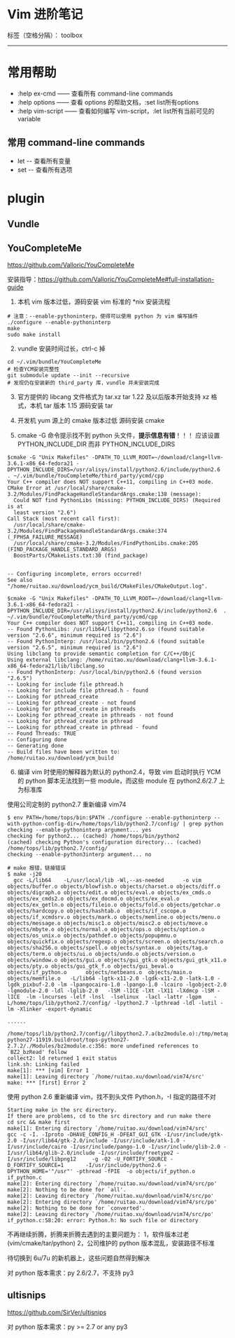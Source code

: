﻿# Vim 进阶笔记

标签（空格分隔）： toolbox

---
# 常用帮助

 - :help ex-cmd —— 查看所有 command-line commands
 - :help options —— 查看 options 的帮助文档，:set list所有options
 - :help vim-script —— 查看如何编写 vim-script，:let list所有当前可见的variable

## 常用 command-line commands
 - let -- 查看所有变量
 - set -- 查看所有选项

# plugin

## Vundle

## YouCompleteMe

https://github.com/Valloric/YouCompleteMe

安装指导：https://github.com/Valloric/YouCompleteMe#full-installation-guide

1. 本机 vim 版本过低，源码安装 vim
标准的 *nix 安装流程
```
# 注意：--enable-pythoninterp，使得可以使用 python 为 vim 编写插件
./configure --enable-pythoninterp 
make 
sudo make install
```
2. vundle 安装时间过长，ctrl-c 掉
```
cd ~/.vim/bundle/YouCompleteMe
# 检查YCM安装完整性
git submodule update --init --recursive
# 发现仍在安装新的 third_party 库，vundle 并未安装完成
```

3. 官方提供的 libcang 文件格式为 tar.xz
tar 1.22 及以后版本开始支持 xz 格式，本机 tar 版本 1.15
源码安装 tar

4. 开发机 yum 源上的 cmake 版本过低
源码安装 cmake

5. cmake -G 命令提示找不到 python 头文件，**提示信息有错**！！！
应该设置 PYTHON_INCLUDE_DIR 而非 PYTHON_INCLUDE_DIRS
```
$cmake -G "Unix Makefiles" -DPATH_TO_LLVM_ROOT=~/download/clang+llvm-3.6.1-x86_64-fedora21 -DPYTHON_INCLUDE_DIRS=/usr/alisys/install/python2.6/include/python2.6  . ~/.vim/bundle/YouCompleteMe/third_party/ycmd/cpp
Your C++ compiler does NOT support C++11, compiling in C++03 mode.
CMake Error at /usr/local/share/cmake-3.2/Modules/FindPackageHandleStandardArgs.cmake:138 (message):
  Could NOT find PythonLibs (missing: PYTHON_INCLUDE_DIRS) (Required is at
  least version "2.6")
Call Stack (most recent call first):
  /usr/local/share/cmake-3.2/Modules/FindPackageHandleStandardArgs.cmake:374 (_FPHSA_FAILURE_MESSAGE)
  /usr/local/share/cmake-3.2/Modules/FindPythonLibs.cmake:205 (FIND_PACKAGE_HANDLE_STANDARD_ARGS)
  BoostParts/CMakeLists.txt:30 (find_package)


-- Configuring incomplete, errors occurred!
See also "/home/ruitao.xu/download/ycm_build/CMakeFiles/CMakeOutput.log".

$cmake -G "Unix Makefiles" -DPATH_TO_LLVM_ROOT=~/download/clang+llvm-3.6.1-x86_64-fedora21 -DPYTHON_INCLUDE_DIR=/usr/alisys/install/python2.6/include/python2.6  . ~/.vim/bundle/YouCompleteMe/third_party/ycmd/cpp 
Your C++ compiler does NOT support C++11, compiling in C++03 mode.
-- Found PythonLibs: /usr/lib64/libpython2.6.so (found suitable version "2.6.6", minimum required is "2.6") 
-- Found PythonInterp: /usr/local/bin/python2.6 (found suitable version "2.6.5", minimum required is "2.6") 
Using libclang to provide semantic completion for C/C++/ObjC
Using external libclang: /home/ruitao.xu/download/clang+llvm-3.6.1-x86_64-fedora21/lib/libclang.so
-- Found PythonInterp: /usr/local/bin/python2.6 (found version "2.6.5") 
-- Looking for include file pthread.h
-- Looking for include file pthread.h - found
-- Looking for pthread_create
-- Looking for pthread_create - not found
-- Looking for pthread_create in pthreads
-- Looking for pthread_create in pthreads - not found
-- Looking for pthread_create in pthread
-- Looking for pthread_create in pthread - found
-- Found Threads: TRUE  
-- Configuring done
-- Generating done
-- Build files have been written to: /home/ruitao.xu/download/ycm_build
```

6. 编译 vim 时使用的解释器为默认的 python2.4，导致 vim 启动时执行 YCM 的 python 脚本无法找到一些 module，而这些 module 在 python2.6/2.7 上为标准库

使用公司定制的 python2.7 重新编译 vim74
```
$ env PATH=/home/tops/bin:$PATH ./configure --enable-pythoninterp --with-python-config-dir=/home/tops/lib/python2.7/config/ | grep python
checking --enable-pythoninterp argument... yes
checking for python2... (cached) /home/tops/bin/python2
(cached) checking Python's configuration directory... (cached) /home/tops/lib/python2.7/config/
checking --enable-python3interp argument... no

# make 报错，链接错误
$ make -j20
  gcc -L/lib64    -L/usr/local/lib -Wl,--as-needed      -o vim objects/buffer.o objects/blowfish.o objects/charset.o objects/diff.o objects/digraph.o objects/edit.o objects/eval.o objects/ex_cmds.o objects/ex_cmds2.o objects/ex_docmd.o objects/ex_eval.o objects/ex_getln.o objects/fileio.o objects/fold.o objects/getchar.o objects/hardcopy.o objects/hashtab.o  objects/if_cscope.o objects/if_xcmdsrv.o objects/mark.o objects/memline.o objects/menu.o objects/message.o objects/misc1.o objects/misc2.o objects/move.o objects/mbyte.o objects/normal.o objects/ops.o objects/option.o objects/os_unix.o objects/pathdef.o objects/popupmnu.o objects/quickfix.o objects/regexp.o objects/screen.o objects/search.o objects/sha256.o objects/spell.o objects/syntax.o  objects/tag.o objects/term.o objects/ui.o objects/undo.o objects/version.o objects/window.o objects/gui.o objects/gui_gtk.o objects/gui_gtk_x11.o objects/pty.o objects/gui_gtk_f.o objects/gui_beval.o    objects/if_python.o      objects/netbeans.o  objects/main.o objects/memfile.o   -L/lib64 -lgtk-x11-2.0 -lgdk-x11-2.0 -latk-1.0 -lgdk_pixbuf-2.0 -lm -lpangocairo-1.0 -lpango-1.0 -lcairo -lgobject-2.0 -lgmodule-2.0 -ldl -lglib-2.0   -lSM -lICE -lXt -lX11 -lXdmcp -lSM -lICE  -lm -lncurses -lelf -lnsl  -lselinux  -lacl -lattr -lgpm    -L/home/tops/lib/python2.7/config/ -lpython2.7 -lpthread -ldl -lutil -lm -Xlinker -export-dynamic 

......

/home/tops/lib/python2.7/config//libpython2.7.a(bz2module.o):/tmp/metapkg.root/tops-python27-11919.buildroot/tops-python27-2.7.2/./Modules/bz2module.c:356: more undefined references to `BZ2_bzRead' follow
collect2: ld returned 1 exit status
link.sh: Linking failed
make[1]: *** [vim] Error 1
make[1]: Leaving directory `/home/ruitao.xu/download/vim74/src'
make: *** [first] Error 2
```

使用 python 2.6 重新编译 vim，找不到头文件 Python.h，-I 指定的路径不对
```
Starting make in the src directory.
If there are problems, cd to the src directory and run make there
cd src && make first
make[1]: Entering directory `/home/ruitao.xu/download/vim74/src'
gcc -c -I. -Iproto -DHAVE_CONFIG_H -DFEAT_GUI_GTK -I/usr/include/gtk-2.0 -I/usr/lib64/gtk-2.0/include -I/usr/include/atk-1.0 -I/usr/include/cairo -I/usr/include/pango-1.0 -I/usr/include/glib-2.0 -I/usr/lib64/glib-2.0/include -I/usr/include/freetype2 -I/usr/include/libpng12     -g -O2 -U_FORTIFY_SOURCE -D_FORTIFY_SOURCE=1       -I/usr/include/python2.6 -DPYTHON_HOME='"/usr"' -pthread -fPIE  -o objects/if_python.o if_python.c
make[2]: Entering directory `/home/ruitao.xu/download/vim74/src/po'                                                                   
make[2]: Nothing to be done for `all'.
make[2]: Leaving directory `/home/ruitao.xu/download/vim74/src/po'
make[2]: Entering directory `/home/ruitao.xu/download/vim74/src/po'
make[2]: Nothing to be done for `converted'.
make[2]: Leaving directory `/home/ruitao.xu/download/vim74/src/po'
if_python.c:58:20: error: Python.h: No such file or directory
```

不再继续折腾，折腾来折腾去遇到的主要问题为：
1，软件版本过老(vim/cmake/tar/python)
2，公司维护的 python 版本混乱，安装路径不标准

待切换到 6u/7u 的新机器上，这些问题自然得到解决

对 python 版本需求：py 2.6/2.7，不支持 py3

## ultisnips
https://github.com/SirVer/ultisnips

对 python 版本需求：py >= 2.7 or any py3
